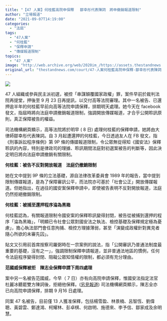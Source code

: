 ```yaml
---
title: "【47 人案】何桂藍高院申保釋　 鄒幸彤代表陳詞　將申撤銷報道限制"
author: "立場報道"
date: "2021-09-07T14:19:00"
categories:
  - "法庭"
tags:
  - "47人案"
  - "何桂藍"
  - "保釋申請"
  - "傳媒報道限制"
topics:
  - "47 人案"
image: "http://web.archive.org/web/2020im_/https://assets.thestandnews.com/media/photos/ho_qGtbrqs.png"
original_url: "thestandnews.com/court/47-人案何桂藍高院申保釋-鄒幸彤代表陳詞-將申撤銷報道限制"
---
```

![](http://web.archive.org/web/2020im_/https://assets.thestandnews.com/media/photos/ho_qGtbrqs.png)

47 人組織或參與民主派初選，被控「串謀顛覆國家政權」罪，案件早前於裁判法院再提堂，押後至 9 月 23 日再提訊，以交付高等法院審理。其中一名被告、已還押逾半年的何桂藍早前向高等法院申請保釋，排期明天處理。她今天在 facebook 發文，指屆時將向法庭申請撤銷報道限制，強調開放傳媒報道，才合乎公開聆訊原則，真正保障被告的權益。

司法機構網頁顯示，高等法院將於明早 ( 8 日) 處理何桂藍的保釋申請，她將由大律師鄒幸彤代表陳詞。自 3 月起遭還押的何桂藍，今日透過友人在 FB 發文，指《刑事訴訟程序條例》第 9P 條的傳媒報道限制，令公眾無從得知《國安法》保釋聆訊的內容，特別是律政司的理據、聆訊期間法庭對初選案被告的判斷等，因此決定明日將向法庭申請撤銷有關限制。

**何桂藍：被告不反對開放報道　法庭仍撤銷限制**

她在文中提到 9P 條的立法基礎，源自法律改革委員會 1989 年的報告，當中提到限制傳媒報道，是為了保障審訊公平，而法院亦可基於「社會公正」開放傳媒報道。但她指出，在過往的國安案保釋申請中，即使被告表明不反對開放報道，法庭仍然拒絕撤銷限制。

**何桂藍：被捕至還押程序淪為黑箱**

何桂藍認為，有關報道限制令國安案的保釋聆訊變得封閉，被告從被捕到還押的程序「淪為黑箱」，「明顯已令社會公眾對國安法之執法、檢控基礎及保釋規定極為憂慮」，擔心執法部門會任意拘捕、檢控方理據薄弱，甚至「演變成政權針對異見者隨心所欲的未審先囚」。

貼文又引用前首席按察司羅弼時在一宗案例的說法，指「公開審訊乃普通法制度最重要的基礎，沒有之一」，強調限制保釋申請報道，並非普通法地區的慣例，任何令法庭程序變得封閉、阻礙公眾知情權的限制，都必須有充分理由。

**范國威保釋被拒　陳志全保釋申請下周四處理**

案中另一名被告范國威，今早（ 7 日）亦有向高院申請保釋，惟國安法指定法官杜麗冰聽罷雙方陳詞後，拒絕他保釋。([另見報道](../../court/47-%E4%BA%BA%E6%A1%88%E9%82%84%E6%8A%BC%E9%80%BE%E5%8D%8A%E5%B9%B4-%E8%8C%83%E5%9C%8B%E5%A8%81%E9%AB%98%E9%99%A2%E7%94%B3%E4%BF%9D%E9%87%8B%E8%A2%AB%E6%8B%92)) 司法機構網頁顯示，陳志全亦已向高院申請保釋，排期 9 月16 日處理。

同案 47 名被告，目前僅 13 人獲准保釋，包括楊雪盈、林景楠、呂智恆、劉偉聰、黃碧雲、鄭達鴻、柯耀林、彭卓棋、何啟明、施德來、李予信、鄒家成及余明慧。